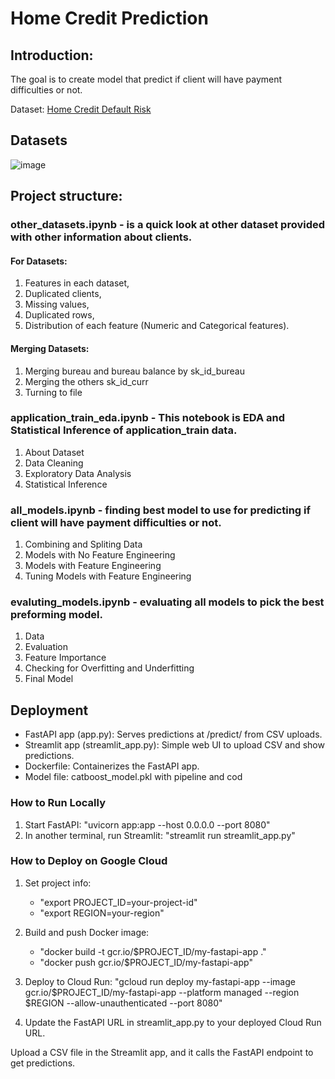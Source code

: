 # Home Credit Prediction

## Introduction:
The goal is to create model that predict if client will have payment difficulties or not.

Dataset: [Home Credit Default Risk](https://www.kaggle.com/competitions/home-credit-default-risk/data)

## Datasets
![image](https://github.com/user-attachments/assets/16d4833d-74a1-4a2f-8a1c-22673905bcb8)

## Project structure:
### other_datasets.ipynb - is a quick look at other dataset provided with other information about clients.
#### For Datasets:
1. Features in each dataset,
2. Duplicated clients,
3. Missing values,
4. Duplicated rows,
5. Distribution of each feature (Numeric and Categorical features).
#### Merging Datasets:
1. Merging bureau and bureau balance by sk_id_bureau
2. Merging the others sk_id_curr
3. Turning to file

### application_train_eda.ipynb - This notebook is EDA and Statistical Inference of application_train data.
1. About Dataset
2. Data Cleaning
3. Exploratory Data Analysis
4. Statistical Inference

### all_models.ipynb - finding best model to use for predicting if client will have payment difficulties or not.
1. Combining and Spliting Data
2. Models with No Feature Engineering
3. Models with Feature Engineering
4. Tuning Models with Feature Engineering

### evaluting_models.ipynb - evaluating all models to pick the best preforming model.
1. Data
2. Evaluation
3. Feature Importance
4. Checking for Overfitting and Underfitting
5. Final Model

## Deployment
* FastAPI app (app.py): Serves predictions at /predict/ from CSV uploads.
* Streamlit app (streamlit_app.py): Simple web UI to upload CSV and show predictions.
* Dockerfile: Containerizes the FastAPI app.
* Model file: catboost_model.pkl with pipeline and cod

### How to Run Locally
1. Start FastAPI: "uvicorn app:app --host 0.0.0.0 --port 8080"
2. In another terminal, run Streamlit: "streamlit run streamlit_app.py"

### How to Deploy on Google Cloud
1. Set project info:
   * "export PROJECT_ID=your-project-id"
   * "export REGION=your-region"

2. Build and push Docker image:
   * "docker build -t gcr.io/$PROJECT_ID/my-fastapi-app ."
   * "docker push gcr.io/$PROJECT_ID/my-fastapi-app"
3. Deploy to Cloud Run: "gcloud run deploy my-fastapi-app --image gcr.io/$PROJECT_ID/my-fastapi-app --platform managed --region $REGION --allow-unauthenticated --port 8080"
4. Update the FastAPI URL in streamlit_app.py to your deployed Cloud Run URL.

Upload a CSV file in the Streamlit app, and it calls the FastAPI endpoint to get predictions.
